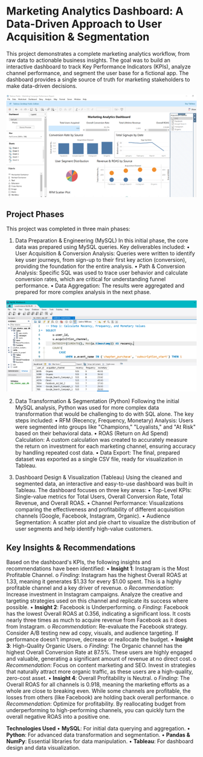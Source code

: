# Marketing Analytics Dashboard: A Data-Driven Approach to User Acquisition & Segmentation
This project demonstrates a complete marketing analytics workflow, from raw data to actionable business insights. The goal was to build an interactive dashboard to track Key Performance Indicators (KPIs), analyze channel performance, and segment the user base for a fictional app. The dashboard provides a single source of truth for marketing stakeholders to make data-driven decisions.

![Tablueau Dashboard](scre/tabluescre.PNG)

## Project Phases

This project was completed in three main phases:
1. Data Preparation & Engineering (MySQL)
In this initial phase, the core data was prepared using MySQL queries. Key deliverables included:
•	User Acquisition & Conversion Analysis: Queries were written to identify key user journeys, from sign-up to their first key action (conversion), providing the foundation for the entire analysis.
•	Path & Conversion Analysis: Specific SQL was used to trace user behavior and calculate conversion rates, which are critical for understanding funnel performance.
•	Data Aggregation: The results were aggregated and prepared for more complex analysis in the next phase.

![MySQL](scre/scr_mysql.PNG)

2. Data Transformation & Segmentation (Python)
Following the initial MySQL analysis, Python was used for more complex data transformation that would be challenging to do with SQL alone. The key steps included:
•	RFM (Recency, Frequency, Monetary) Analysis: Users were segmented into groups like "Champions," "Loyalists," and "At Risk" based on their behavioral data.
•	ROAS (Return on Ad Spend) Calculation: A custom calculation was created to accurately measure the return on investment for each marketing channel, ensuring accuracy by handling repeated cost data.
•	Data Export: The final, prepared dataset was exported as a single CSV file, ready for visualization in Tableau.

3. Dashboard Design & Visualization (Tableau)
Using the cleaned and segmented data, an interactive and easy-to-use dashboard was built in Tableau. The dashboard focuses on three key areas:
•	Top-Level KPIs: Single-value metrics for Total Users, Overall Conversion Rate, Total Revenue, and Overall ROAS.
•	Channel Performance: Visualizations comparing the effectiveness and profitability of different acquisition channels (Google, Facebook, Instagram, Organic).
•	Audience Segmentation: A scatter plot and pie chart to visualize the distribution of user segments and help identify high-value customers.

## Key Insights & Recommendations
Based on the dashboard's KPIs, the following insights and recommendations have been identified:
•	**Insight 1**: Instagram is the Most Profitable Channel.
    o	*Finding*: Instagram has the highest Overall ROAS at 1.33, meaning it generates $1.33 for every $1.00 spent. This is a highly profitable channel and a key driver of revenue.
    o	*Recommendation*: Increase investment in Instagram campaigns. Analyze the creative and targeting strategies used on this channel and replicate its success where possible.
•	**Insight 2**: Facebook is Underperforming.
    o	*Finding*: Facebook has the lowest Overall ROAS at 0.356, indicating a significant loss. It costs nearly three times as much to acquire revenue from Facebook as it does from Instagram.
    o	*Recommendation*: Re-evaluate the Facebook strategy. Consider A/B testing new ad copy, visuals, and audience targeting. If performance doesn't improve, decrease or reallocate the budget.
•	**Insight 3**: High-Quality Organic Users.
    o	*Finding*: The Organic channel has the highest Overall Conversion Rate at 87.5%. These users are highly engaged and valuable, generating a significant amount of revenue at no direct cost.
    o	*Recommendation*: Focus on content marketing and SEO. Invest in strategies that naturally attract more organic traffic, as these users are a high-quality, zero-cost asset.
•	**Insight 4**: Overall Profitability is Neutral.
    o	*Finding*: The Overall ROAS for all channels is 0.918, meaning the marketing efforts as a whole are close to breaking even. While some channels are profitable, the losses from others (like Facebook) are holding back overall performance.
    o	*Recommendation*: Optimize for profitability. By reallocating budget from underperforming to high-performing channels, you can quickly turn the overall negative ROAS into a positive one.

**Technologies Used**
•	**MySQL**: For initial data querying and aggregation.
•	**Python**: For advanced data transformation and segmentation.
•	**Pandas & NumPy**: Essential libraries for data manipulation.
•	**Tableau**: For dashboard design and data visualization.


